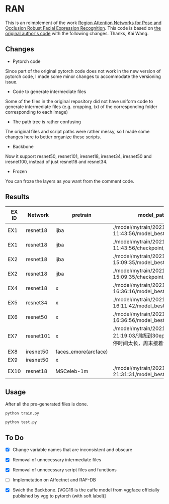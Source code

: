 # RAN

This is an reimplement of the work [Region Attention Networks for Pose and Occlusion Robust Facial Expression Recognition](https://arxiv.org/pdf/1905.04075.pdf).
This code is based on [the original author's code](https://github.com/kaiwang960112/Challenge-condition-FER-dataset/) with the following changes. Thanks, Kai Wang.


## Changes

- Pytorch code

Since part of the original pytorch code does not work in the new version of pytorch code, I made some minor changes to accommodate the versioning issue.

- Code to generate intermediate files

Some of the files in the original repository did not have uniform code to generate intermediate files (e.g. cropping, txt of the corresponding folder corresponding to each image)

- The path tree is rather confusing

The original files and script paths were rather messy, so I made some changes here to better organize these scripts.

- Backbone

Now it support resnet50, resnet101, iresnet18, iresnet34, iresnet50 and iresnet100, instead of just resnet18 and resnet34.

- Frozen

You can froze the layers as you want from the comment code.

## Results

| EX ID | Network  | pretrain               | model_path                                                     | acc（ferplus)     | acc（ferplus_occlusion) | acc（ferplus_pose30) | acc（ferplus_pose45) | acc（ferplus_minor） | acc(ferplus_minor_occlusion) |
| ---- | --------- | -------------------- | ------------------------------------------------------------ | ----------------- | ----------------------- | -------------------- | -------------------- | -------------------- | ---------------------------- |
| EX1  | resnet18  | ijba                 | ./model/mytrain/2021-10-20-11:43:56/model_best.pth.tar       | 0.8690(2726/3137) | 0.8231(498/605)         | 0.8701(1018/1170)    | 0.8547(541/633)      | 0.8702(1019/1171)    | 0.8049(165/205)              |
| EX1  | resnet18  | ijba                 | ./model/mytrain/2021-10-20-11:43:56/checkpoint_060.pth.tar   |                   |                         |                      |                      | 0.8625(1018/1171)    |                              |
| EX2  | resnet18  | ijba                 | ./model/mytrain/2021-10-26-15:09:35/model_best.pth.tar       | 0.8645(2712/3137) | 0.8083(489/605)         | 0.8615(1008/1170)    | 0.8468(536/633)      | 0.8617(1009/1171)    |                              |
| EX2  | resnet18  | ijba                 | ./model/mytrain/2021-10-26-15:09:35/checkpoint_150.pth.tar   |                   |                         |                      |                      | 0.8625(1010/1171)    |                              |
| EX4  | resnet18  | x                    | ./model/mytrain/2021-10-28-16:36:16/model_best.pth.tar       | 0.8444(2649/3137) | 0.8017(485/605)         | 0.8358(978/1170)     | 0.8167(517/633)      | 0.8292(971/1171)     | 0.7854(161/205)              |
| EX5  | resnet34  | x                    | ./model/mytrain/2021-10-30-16:11:42/model_best.pth.tar       | 0.8482(2661/3137) | 0.8132(492/605)         | 0.8564(1002/1170)    | 0.8278(524/663)      |                      |                              |
| EX6  | resnet50  | x                    | ./model/mytrain/2021-11-06-16:36:56/model_best.pth.tar       | 0.8470(2657/3137) | 0.8066(488/605)         | 0.8479(992 /1170)    | 0.8325(527663)       |                      |                              |
| EX7  | resnet101 | x                    | ./model/mytrain/2021-11-07-21:19:03/训练到30epoch暂时先停时间太长，周末接着训练 |                   |                         |                      |                      |                      |                              |
| EX8  | iresnet50 | faces_emore(arcface) |                                                              |                   |                         |                      |                      |                      |                              |
| EX9  | iresnet50 | x                    |                                                              |                   |                         |                      |                      |                      |                              |
| EX10 | resnet18  | MSCeleb-1m           | ./model/mytrain/2021-11-09-21:31:31/model_best.pth.tar       |                   |                         |                      |                      |                      |                              |


## Usage
After all the pre-generated files is done.

```
python train.py

python test.py
```
## To Do

- [x]  Change variable names that are inconsistent and obscure

- [x]  Removal of unnecessary intermediate files
 
- [x]  Removal of unnecessary script files and functions

- [ ]  Implemetation on Affectnet and RAF-DB

- [x]  Swich the Backbone. [VGG16 is the caffe model from vggface officially published by vgg to pytorch (with soft label)]
